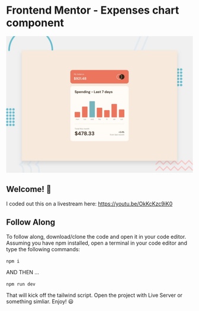 # Frontend Mentor - Expenses chart component

![Design preview for the Expenses chart component coding challenge](./design/desktop-preview.jpg)

## Welcome! 👋

I coded out this on a livestream here: https://youtu.be/OkKcKzc9iK0

## Follow Along
To follow along, download/clone the code and open it in your code editor. Assuming you have npm installed, open a terminal in your code editor and type the following commands:

`npm i`

AND THEN …

`npm run dev`

That will kick off the tailwind script. Open the project with Live Server or something simliar. Enjoy! 😃
